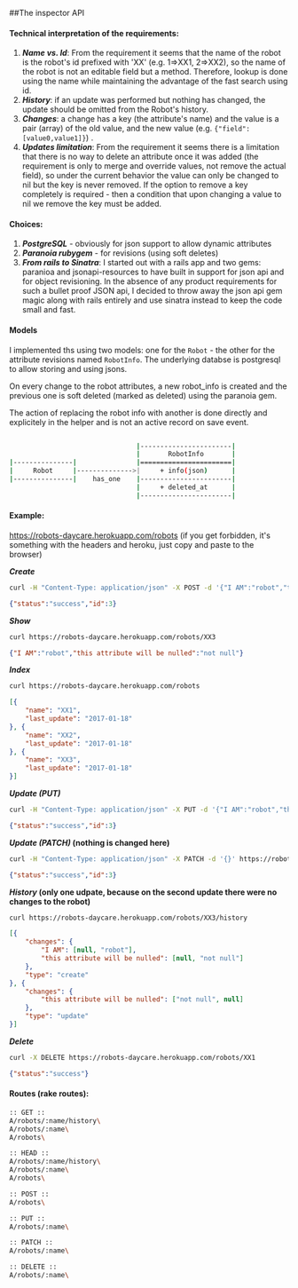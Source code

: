 ##The inspector API

#### Technical interpretation of the requirements:

1. **_Name vs. Id_**: From the requirement it seems that the name of the robot is the robot's id prefixed with 'XX' (e.g. 1=>XX1, 2=>XX2), so the name of the robot is not an editable field but a method. Therefore, lookup is done using the name while maintaining the advantage of the fast search using id.
2. **_History_**: if an update was performed but nothing has changed, the update should be omitted from the Robot's history.
3. **_Changes_**: a change has a key (the attribute's name) and the value is a pair (array) of the old value, and the new value (e.g. `{"field":[value0,value1]}`) .
4. **_Updates limitation_**: From the requirement it seems there is a limitation that there is no way to delete an attribute once it was added (the requirement is only to merge and override values, not remove the actual field), so under the current behavior the value can only be changed to nil but the key is never removed. If the option to remove a key completely is required - then a condition that upon changing a value to nil we remove the key must be added.

#### Choices:

1.  **_PostgreSQL_** - obviously for json support to allow dynamic attributes
2.  **_Paranoia rubygem_** - for revisions (using soft deletes)
3.  **_From rails to Sinatra_**: I started out with a rails app and two gems: paranioa and jsonapi-resources to have built in support for json api and for object revisioning. In the absence of any product requirements for such a bullet proof JSON api, I decided to throw away the json api gem magic along with rails entirely and use sinatra instead to keep the code small and fast.

#### Models

I implemented ths using two models: one for the `Robot` - the other for the attribute revisions named `RobotInfo`. 
The underlying databse is postgresql to allow storing and using jsons.

On every change to the robot attributes, a new robot_info is created and the previous one is soft deleted (marked as deleted) using the paranoia gem.

The action of replacing the robot info with another is done directly and explicitely in the helper and is not an active record on save event.


```bash

                                |-----------------------|
                                |       RobotInfo       |
|---------------|               |=======================|
|     Robot     |-------------->|     + info(json)      |
|---------------|    has_one	|-----------------------|
                                |     + deleted_at      |
                                |-----------------------|

```

#### Example:

https://robots-daycare.herokuapp.com/robots (if you get forbidden, it's something with the headers and heroku, just copy and paste to the browser)


**_Create_**
```bash
curl -H "Content-Type: application/json" -X POST -d '{"I AM":"robot","this attribute will be nulled": "not null"}' https://robots-daycare.herokuapp.com/robots
```
```json
{"status":"success","id":3}
```

**_Show_**
```bash
curl https://robots-daycare.herokuapp.com/robots/XX3
```
```json
{"I AM":"robot","this attribute will be nulled":"not null"}
```

**_Index_**
```bash
curl https://robots-daycare.herokuapp.com/robots
```
```json
[{
	"name": "XX1",
	"last_update": "2017-01-18"
}, {
	"name": "XX2",
	"last_update": "2017-01-18"
}, {
	"name": "XX3",
	"last_update": "2017-01-18"
}]
```

**_Update (PUT)_**
```bash
curl -H "Content-Type: application/json" -X PUT -d '{"I AM":"robot","this attribute will be nulled": null}' https://robots-daycare.herokuapp.com/robots/XX3
```
```json
{"status":"success","id":3}
```

**_Update (PATCH)_ (nothing is changed here)**
```bash
curl -H "Content-Type: application/json" -X PATCH -d '{}' https://robots-daycare.herokuapp.com/robots/XX3
```
```json
{"status":"success","id":3}
```
**_History_ (only one udpate, because on the second update there were no changes to the robot)**
```bash
curl https://robots-daycare.herokuapp.com/robots/XX3/history
```
```json
[{
	"changes": {
		"I AM": [null, "robot"],
		"this attribute will be nulled": [null, "not null"]
	},
	"type": "create"
}, {
	"changes": {
		"this attribute will be nulled": ["not null", null]
	},
	"type": "update"
}]
```

**_Delete_**
```bash
curl -X DELETE https://robots-daycare.herokuapp.com/robots/XX1
```
```json
{"status":"success"}
```


#### Routes (rake routes):

```bash
:: GET ::
A/robots/:name/history\
A/robots/:name\
A/robots\

:: HEAD ::
A/robots/:name/history\
A/robots/:name\
A/robots\

:: POST ::
A/robots\

:: PUT ::
A/robots/:name\

:: PATCH ::
A/robots/:name\

:: DELETE ::
A/robots/:name\
```


